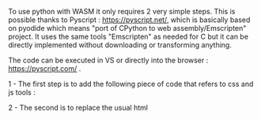To use python with WASM it only requires 2 very simple steps.
This is possible thanks to Pyscript : https://pyscript.net/, which is basically based on pyodide which means "port of CPython to web assembly/Emscripten" project.
It uses the same tools "Emscripten" as needed for C but it can be directly implemented without downloading or transforming anything.

The code can be executed in VS or directly into the browser : https://pyscript.com/ .

1 - The first step is to add the following piece of code that refers to css and js tools : 
    <link rel="stylesheet" href="https://pyscript.net/latest/pyscript.css" />
    <script defer src="https://pyscript.net/latest/pyscript.js"></script>

2 - The second is to replace the usual html <script> by <py-script>.
